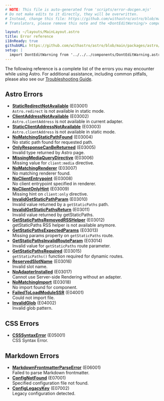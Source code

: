 ```yaml
---
# NOTE: This file is auto-generated from 'scripts/error-docgen.mjs'
# Do not make edits to it directly, they will be overwritten.
# Instead, change this file: https://github.com/withastro/astro/blob/main/packages/astro/src/core/errors/errors-data.ts
# Translators, please remove this note and the <DontEditWarning/> component.

layout: ~/layouts/MainLayout.astro
title: Error reference
i18nReady: true
githubURL: https://github.com/withastro/astro/blob/main/packages/astro/src/core/errors/errors-data.ts
setup: |
  import DontEditWarning from '../../../components/DontEditWarning.astro';
---
```


<DontEditWarning />

The following reference is a complete list of the errors you may encounter while using Astro. For additional assistance, including common pitfalls, please also see our [Troubleshooting Guide](/en/guides/troubleshooting/).

## Astro Errors

- [**StaticRedirectNotAvailable**](/en/reference/errors/static-redirect-not-available/) (E03001)<br/>`Astro.redirect` is not available in static mode.
- [**ClientAddressNotAvailable**](/en/reference/errors/client-address-not-available/) (E03002)<br/>`Astro.clientAddress` is not available in current adapter.
- [**StaticClientAddressNotAvailable**](/en/reference/errors/static-client-address-not-available/) (E03003)<br/>`Astro.clientAddress` is not available in static mode.
- [**NoMatchingStaticPathFound**](/en/reference/errors/no-matching-static-path-found/) (E03004)<br/>No static path found for requested path.
- [**OnlyResponseCanBeReturned**](/en/reference/errors/only-response-can-be-returned/) (E03005)<br/>Invalid type returned by Astro page.
- [**MissingMediaQueryDirective**](/en/reference/errors/missing-media-query-directive/) (E03006)<br/>Missing value for `client:media` directive.
- [**NoMatchingRenderer**](/en/reference/errors/no-matching-renderer/) (E03007)<br/>No matching renderer found.
- [**NoClientEntrypoint**](/en/reference/errors/no-client-entrypoint/) (E03008)<br/>No client entrypoint specified in renderer.
- [**NoClientOnlyHint**](/en/reference/errors/no-client-only-hint/) (E03009)<br/>Missing hint on `client:only` directive.
- [**InvalidGetStaticPathParam**](/en/reference/errors/invalid-get-static-path-param/) (E03010)<br/>Invalid value returned by a `getStaticPaths` path.
- [**InvalidGetStaticPathsReturn**](/en/reference/errors/invalid-get-static-paths-return/) (E03011)<br/>Invalid value returned by getStaticPaths.
- [**GetStaticPathsRemovedRSSHelper**](/en/reference/errors/get-static-paths-removed-rsshelper/) (E03012)<br/>getStaticPaths RSS helper is not available anymore.
- [**GetStaticPathsExpectedParams**](/en/reference/errors/get-static-paths-expected-params/) (E03013)<br/>Missing params property on `getStaticPaths` route.
- [**GetStaticPathsInvalidRouteParam**](/en/reference/errors/get-static-paths-invalid-route-param/) (E03014)<br/>Invalid value for `getStaticPaths` route parameter.
- [**GetStaticPathsRequired**](/en/reference/errors/get-static-paths-required/) (E03015)<br/>`getStaticPaths()` function required for dynamic routes.
- [**ReservedSlotName**](/en/reference/errors/reserved-slot-name/) (E03016)<br/>Invalid slot name.
- [**NoAdapterInstalled**](/en/reference/errors/no-adapter-installed/) (E03017)<br/>Cannot use Server-side Rendering without an adapter.
- [**NoMatchingImport**](/en/reference/errors/no-matching-import/) (E03018)<br/>No import found for component.
- [**FailedToLoadModuleSSR**](/en/reference/errors/failed-to-load-module-ssr/) (E04001)<br/>Could not import file.
- [**InvalidGlob**](/en/reference/errors/invalid-glob/) (E04002)<br/>Invalid glob pattern.
## CSS Errors

- [**CSSSyntaxError**](/en/reference/errors/csssyntax-error/) (E05001)<br/>CSS Syntax Error.
## Markdown Errors

- [**MarkdownFrontmatterParseError**](/en/reference/errors/markdown-frontmatter-parse-error/) (E06001)<br/>Failed to parse Markdown frontmatter.
- [**ConfigNotFound**](/en/reference/errors/config-not-found/) (E07001)<br/>Specified configuration file not found.
- [**ConfigLegacyKey**](/en/reference/errors/config-legacy-key/) (E07002)<br/>Legacy configuration detected.
